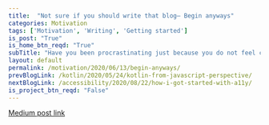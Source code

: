 ```yaml
---
title:  "Not sure if you should write that blog— Begin anyways"
categories: Motivation
tags: ['Motivation', 'Writing', 'Getting started']
is_post: "True"
is_home_btn_reqd: "True"
subTitle: "Have you been procrastinating just because you do not feel confident enough? If yes, then this post is for you. I am here to tell you, to motivate you, to push you to get started anyways. Do not bother about the results, just go for it."
layout: default
permalink: /motivation/2020/06/13/begin-anyways/
prevBlogLink: /kotlin/2020/05/24/kotlin-from-javascript-perspective/
nextBlogLink: /accessibility/2020/08/22/how-i-got-started-with-a11y/
is_project_btn_reqd: "False"
---
```



[Medium post link](https://medium.com/@anuradha15/not-sure-if-you-should-write-that-blog-begin-anyways-d35aac370b64)
